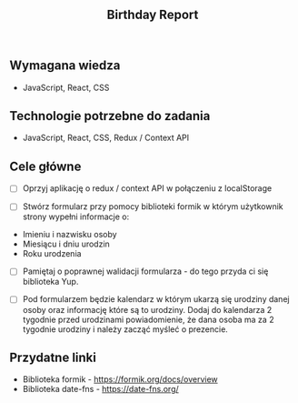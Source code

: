 <h2 align="center">Birthday Report</h2>

<br>

## Wymagana wiedza

- JavaScript, React, CSS

## Technologie potrzebne do zadania

- JavaScript, React, CSS, Redux / Context API

## Cele główne

- [ ] Oprzyj aplikację o redux / context API w połączeniu z localStorage

- [ ] Stwórz formularz przy pomocy biblioteki formik w którym użytkownik strony wypełni informacje o:

* Imieniu i nazwisku osoby
* Miesiącu i dniu urodzin
* Roku urodzenia

- [ ] Pamiętaj o poprawnej walidacji formularza - do tego przyda ci się biblioteka Yup.

- [ ] Pod formularzem będzie kalendarz w którym ukarzą się urodziny danej osoby oraz informację które są to urodziny. Dodaj do kalendarza 2 tygodnie przed urodzinami powiadomienie, że dana osoba ma za 2 tygodnie urodziny i należy zacząć myśleć o prezencie.

## Przydatne linki

- Biblioteka formik - https://formik.org/docs/overview
- Biblioteka date-fns - https://date-fns.org/
